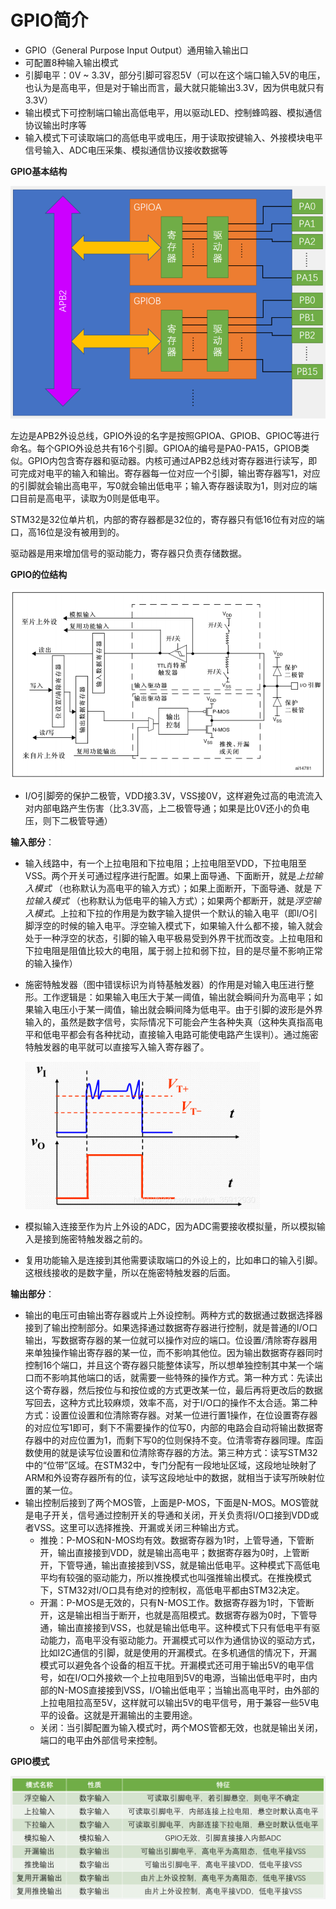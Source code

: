 # GPIO简介

- GPIO（General Purpose Input Output）通用输入输出口
- 可配置8种输入输出模式
- 引脚电平：0V ~ 3.3V，部分引脚可容忍5V（可以在这个端口输入5V的电压，也认为是高电平，但是对于输出而言，最大就只能输出3.3V，因为供电就只有3.3V）
- 输出模式下可控制端口输出高低电平，用以驱动LED、控制蜂鸣器、模拟通信协议输出时序等
- 输入模式下可读取端口的高低电平或电压，用于读取按键输入、外接模块电平信号输入、ADC电压采集、模拟通信协议接收数据等



**GPIO基本结构**

<img src="./images/GPIO基本结构.png" style="zoom:67%;" />

左边是APB2外设总线，GPIO外设的名字是按照GPIOA、GPIOB、GPIOC等进行命名。每个GPIO外设总共有16个引脚。GPIOA的编号是PA0-PA15，GPIOB类似。GPIO内包含寄存器和驱动器。内核可通过APB2总线对寄存器进行读写，即可完成对电平的输入和输出。寄存器每一位对应一个引脚，输出寄存器写1，对应的引脚就会输出高电平，写0就会输出低电平；输入寄存器读取为1，则对应的端口目前是高电平，读取为0则是低电平。

STM32是32位单片机，内部的寄存器都是32位的，寄存器只有低16位有对应的端口，高16位是没有被用到的。

驱动器是用来增加信号的驱动能力，寄存器只负责存储数据。



**GPIO的位结构**

<img src="./images/GPIO端口位的基本结构.PNG" style="zoom:80%;" />

- I/O引脚旁的保护二极管，VDD接3.3V，VSS接0V，这样避免过高的电流流入对内部电路产生伤害（比3.3V高，上二极管导通；如果是比0V还小的负电压，则下二极管导通）

**输入部分**：

- 输入线路中，有一个上拉电阻和下拉电阻；上拉电阻至VDD，下拉电阻至VSS。两个开关可通过程序进行配置。如果上面导通、下面断开，就是*上拉输入模式* （也称默认为高电平的输入方式）；如果上面断开，下面导通、就是*下拉输入模式* （也称默认为低电平的输入方式）；如果两个都断开，就是*浮空输入模式*。上拉和下拉的作用是为数字输入提供一个默认的输入电平（即I/O引脚浮空的时候的输入电平。浮空输入模式下，如果输入什么都不接，输入就会处于一种浮空的状态，引脚的输入电平极易受到外界干扰而改变。上拉电阻和下拉电阻是阻值比较大的电阻，属于弱上拉和弱下拉，目的是尽量不影响正常的输入操作）

- 施密特触发器（图中错误标识为肖特基触发器）的作用是对输入电压进行整形。工作逻辑是：如果输入电压大于某一阈值，输出就会瞬间升为高电平；如果输入电压小于某一阈值，输出就会瞬间降为低电平。由于引脚的波形是外界输入的，虽然是数字信号，实际情况下可能会产生各种失真（这种失真指高电平和低电平都会有各种扰动，直接输入电路可能使电路产生误判）。通过施密特触发器的电平就可以直接写入输入寄存器了。

  <img src="./images/施密特触发器整形.png" style="zoom:80%;" />

- 模拟输入连接至作为片上外设的ADC，因为ADC需要接收模拟量，所以模拟输入是接到施密特触发器之前的。

- 复用功能输入是连接到其他需要读取端口的外设上的，比如串口的输入引脚。这根线接收的是数字量，所以在施密特触发器的后面。

**输出部分**：

- 输出的电压可由输出寄存器或片上外设控制。两种方式的数据通过数据选择器接到了输出控制部分。如果选择通过数据寄存器进行控制，就是普通的I/O口输出，写数据寄存器的某一位就可以操作对应的端口。位设置/清除寄存器用来单独操作输出寄存器的某一位，而不影响其他位。因为输出数据寄存器同时控制16个端口，并且这个寄存器只能整体读写，所以想单独控制其中某一个端口而不影响其他端口的话，就需要一些特殊的操作方式。第一种方式：先读出这个寄存器，然后按位与和按位或的方式更改某一位，最后再将更改后的数据写回去，这种方式比较麻烦，效率不高，对于I/O口的操作不太合适。第二种方式：设置位设置和位清除寄存器。对某一位进行置1操作，在位设置寄存器的对应位写1即可，剩下不需要操作的位写0，内部的电路会自动将输出数据寄存器中的对应位置为1，而剩下写0的位则保持不变。位清零寄存器同理。库函数使用的就是读写位设置和位清除寄存器的方法。第三种方式：读写STM32中的“位带”区域。在STM32中，专门分配有一段地址区域，这段地址映射了ARM和外设寄存器所有的位，读写这段地址中的数据，就相当于读写所映射位置的某一位。
- 输出控制后接到了两个MOS管，上面是P-MOS，下面是N-MOS。MOS管就是电子开关，信号通过控制开关的导通和关闭，开关负责将I/O口接到VDD或者VSS。这里可以选择推挽、开漏或关闭三种输出方式。
  - 推挽：P-MOS和N-MOS均有效。数据寄存器为1时，上管导通，下管断开，输出直接接到VDD，就是输出高电平；数据寄存器为0时，上管断开，下管导通，输出直接接到VSS，就是输出低电平。这种模式下高低电平均有较强的驱动能力，所以推挽模式也叫强推输出模式。在推挽模式下，STM32对I/O口具有绝对的控制权，高低电平都由STM32决定。
  - 开漏：P-MOS是无效的，只有N-MOS工作。数据寄存器为1时，下管断开，这是输出相当于断开，也就是高阻模式。数据寄存器为0时，下管导通，输出直接接到VSS，也就是输出低电平。这种模式下只有低电平有驱动能力，高电平没有驱动能力。开漏模式可以作为通信协议的驱动方式，比如I2C通信的引脚，就是使用的开漏模式。在多机通信的情况下，开漏模式可以避免各个设备的相互干扰。开漏模式还可用于输出5V的电平信号，如在I/O口外接欸一个上拉电阻到5V的电源，当输出低电平时，由内部的N-MOS直接接到VSS，I/O输出低电平；当输出高电平时，由外部的上拉电阻拉高至5V，这样就可以输出5V的电平信号，用于兼容一些5V电平的设备。这就是开漏输出的主要用途。
  - 关闭：当引脚配置为输入模式时，两个MOS管都无效，也就是输出关闭，端口的电平由外部信号来控制。



**GPIO模式**

<img src="./images/GPIO模式.png" style="zoom:67%;" />
